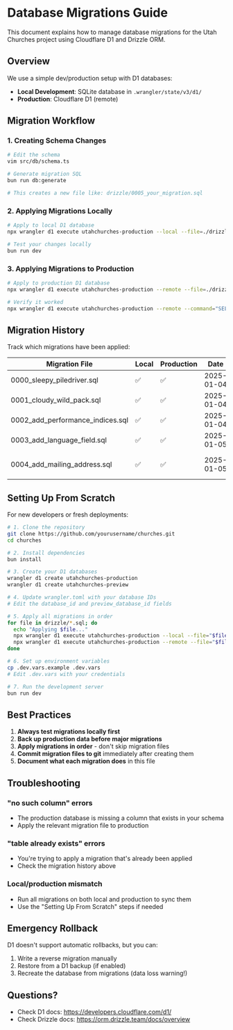 # Database Migrations Guide

This document explains how to manage database migrations for the Utah Churches project using Cloudflare D1 and Drizzle ORM.

## Overview

We use a simple dev/production setup with D1 databases:
- **Local Development**: SQLite database in `.wrangler/state/v3/d1/`
- **Production**: Cloudflare D1 (remote)

## Migration Workflow

### 1. Creating Schema Changes

```bash
# Edit the schema
vim src/db/schema.ts

# Generate migration SQL
bun run db:generate

# This creates a new file like: drizzle/0005_your_migration.sql
```

### 2. Applying Migrations Locally

```bash
# Apply to local D1 database
npx wrangler d1 execute utahchurches-production --local --file=./drizzle/0005_your_migration.sql

# Test your changes locally
bun run dev
```

### 3. Applying Migrations to Production

```bash
# Apply to production D1 database
npx wrangler d1 execute utahchurches-production --remote --file=./drizzle/0005_your_migration.sql

# Verify it worked
npx wrangler d1 execute utahchurches-production --remote --command="SELECT name FROM sqlite_master WHERE type='table';"
```

## Migration History

Track which migrations have been applied:

| Migration File | Local | Production | Date | Description |
|---------------|-------|------------|------|-------------|
| 0000_sleepy_piledriver.sql | ✅ | ✅ | 2025-01-04 | Initial schema |
| 0001_cloudy_wild_pack.sql | ✅ | ✅ | 2025-01-04 | Add church fields |
| 0002_add_performance_indices.sql | ✅ | ✅ | 2025-01-04 | Add database indices |
| 0003_add_language_field.sql | ✅ | ✅ | 2025-01-05 | Add language column |
| 0004_add_mailing_address.sql | ✅ | ✅ | 2025-01-05 | Add mailing_address column |

## Setting Up From Scratch

For new developers or fresh deployments:

```bash
# 1. Clone the repository
git clone https://github.com/yourusername/churches.git
cd churches

# 2. Install dependencies
bun install

# 3. Create your D1 databases
wrangler d1 create utahchurches-production
wrangler d1 create utahchurches-preview

# 4. Update wrangler.toml with your database IDs
# Edit the database_id and preview_database_id fields

# 5. Apply all migrations in order
for file in drizzle/*.sql; do
  echo "Applying $file..."
  npx wrangler d1 execute utahchurches-production --local --file="$file"
  npx wrangler d1 execute utahchurches-production --remote --file="$file"
done

# 6. Set up environment variables
cp .dev.vars.example .dev.vars
# Edit .dev.vars with your credentials

# 7. Run the development server
bun run dev
```

## Best Practices

1. **Always test migrations locally first**
2. **Back up production data before major migrations**
3. **Apply migrations in order** - don't skip migration files
4. **Commit migration files to git** immediately after creating them
5. **Document what each migration does** in this file

## Troubleshooting

### "no such column" errors
- The production database is missing a column that exists in your schema
- Apply the relevant migration file to production

### "table already exists" errors
- You're trying to apply a migration that's already been applied
- Check the migration history above

### Local/production mismatch
- Run all migrations on both local and production to sync them
- Use the "Setting Up From Scratch" steps if needed

## Emergency Rollback

D1 doesn't support automatic rollbacks, but you can:

1. Write a reverse migration manually
2. Restore from a D1 backup (if enabled)
3. Recreate the database from migrations (data loss warning!)

## Questions?

- Check D1 docs: https://developers.cloudflare.com/d1/
- Check Drizzle docs: https://orm.drizzle.team/docs/overview